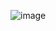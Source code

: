 ![image](https://github.com/Barisaydgdu/JavaScriptLearning/assets/117362383/38c2d55b-ae5f-4d4b-bb45-4e38fb30035f)
